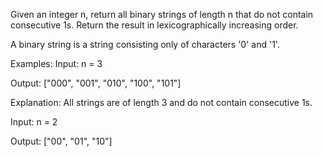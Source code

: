 Given an integer n, return all binary strings of length n that do not contain consecutive 1s. Return the result in lexicographically increasing order.



A binary string is a string consisting only of characters '0' and '1'.


Examples:
Input: n = 3

Output: ["000", "001", "010", "100", "101"]

Explanation: All strings are of length 3 and do not contain consecutive 1s.

Input: n = 2

Output: ["00", "01", "10"]

